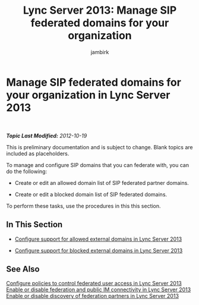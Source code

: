 ﻿---
title: 'Lync Server 2013: Manage SIP federated domains for your organization'
ms:assetid: abc48829-e5cf-4651-bc38-899192f5c3bc
ms:mtpsurl: https://technet.microsoft.com/en-us/library/JJ552454(v=OCS.15)
ms:contentKeyID: 48679565
mtps_version: v=OCS.15
ms.author: jambirk
author: jambirk
manager: serdars
ms.audience: ITPro
ms.topic: article
ms.prod: skype-for-business-itpro
localization_priority: Normal
description: ""
---

<div data-xmlns="http://www.w3.org/1999/xhtml">

<div class="topic" data-xmlns="http://www.w3.org/1999/xhtml" data-msxsl="urn:schemas-microsoft-com:xslt" data-cs="http://msdn.microsoft.com/en-us/">

<div data-asp="http://msdn2.microsoft.com/asp">

# Manage SIP federated domains for your organization in Lync Server 2013

</div>

<div id="mainSection">

<div id="mainBody">

<span> </span>

_**Topic Last Modified:** 2012-10-19_

This is preliminary documentation and is subject to change. Blank topics are included as placeholders.

To manage and configure SIP domains that you can federate with, you can do the following:

  - Create or edit an allowed domain list of SIP federated partner domains.

  - Create or edit a blocked domain list of SIP federated domains.

To perform these tasks, use the procedures in this this section.

<div>

## In This Section

  - [Configure support for allowed external domains in Lync Server 2013](lync-server-2013-configure-support-for-allowed-external-domains.md)

  - [Configure support for blocked external domains in Lync Server 2013](lync-server-2013-configure-support-for-blocked-external-domains.md)

</div>

<div>

## See Also


[Configure policies to control federated user access in Lync Server 2013](lync-server-2013-configure-policies-to-control-federated-user-access.md)  
[Enable or disable federation and public IM connectivity in Lync Server 2013](lync-server-2013-enable-or-disable-federation-and-public-im-connectivity.md)  
[Enable or disable discovery of federation partners in Lync Server 2013](lync-server-2013-enable-or-disable-discovery-of-federation-partners.md)  
  

</div>

</div>

<span> </span>

</div>

</div>

</div>

